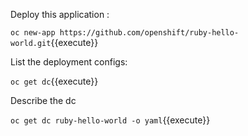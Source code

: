 
Deploy this application :

`oc new-app https://github.com/openshift/ruby-hello-world.git`{{execute}}

List the deployment configs:

`oc get dc`{{execute}}


Describe the dc


`oc get dc ruby-hello-world -o yaml`{{execute}}


